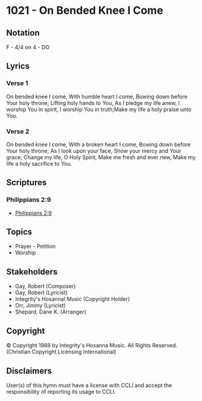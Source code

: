 # 1021 - On Bended Knee I Come

## Notation

F - 4/4 on 4 - DO

## Lyrics

### Verse 1

On bended knee I come, With humble heart I come, Bowing down before Your holy throne; Lifting holy hands to You, As I pledge my life anew, I worship You in spirit, I worship You in truth;Make my life a holy praise unto You.

### Verse 2

On bended knee I come, With a broken heart I come, Bowing down before Your holy throne; As I look upon your face, Show your mercy and Your grace; Change my life, O Holy Spirit, Make me fresh and ever new, Make my life a holy sacrifice to You.


## Scriptures

### Philippians 2:9

- [Philippians 2:9](https://www.biblegateway.com/passage/?search=Philippians%202%3A9)


## Topics

- Prayer - Petition
- Worship

## Stakeholders

- Gay, Robert (Composer)
- Gay, Robert (Lyricist)
- Integrity's Hosanna! Music (Copyright Holder)
- Orr, Jimmy (Lyricist)
- Shepard, Dane K. (Arranger)

## Copyright

© Copyright 1988 by Integrity's Hosanna Music. All Rights Reserved.
(Christian Copyright Licensing International)

## Disclaimers

User(s) of this hymn must have a license with CCLI and accept the responsibility of reporting its usage to CCLI.

